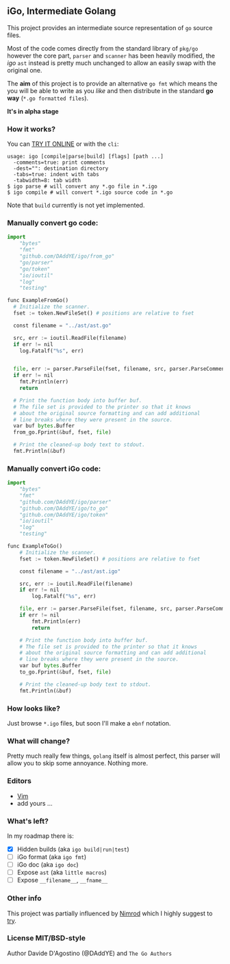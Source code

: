 ## iGo, Intermediate Golang

This project provides an intermediate source representation of `go` source files.

Most of the code comes directly from the standard library of `pkg/go` however the core part, `parser`
and `scanner` has been heavily modified, the *igo* `ast` instead is pretty much unchanged to allow
an easily swap with the original one.

The __aim__ of this project is to provide an alternative `go fmt` which means the you will be able
to write as you _like_ and then distribute in the standard __go way__ (`*.go formatted files`).

**It's in alpha stage**

### How it works?

You can [TRY IT ONLINE](http://igo.herokuapp.com) or with the `cli`:

```
usage: igo [compile|parse|build] [flags] [path ...]
  -comments=true: print comments
  -dest="": destination directory
  -tabs=true: indent with tabs
  -tabwidth=8: tab width
$ igo parse # will convert any *.go file in *.igo
$ igo compile # will convert *.igo source code in *.go
```

Note that `build` currently is not yet implemented.

### Manually convert go code:

```python
import
	"bytes"
	"fmt"
	"github.com/DAddYE/igo/from_go"
	"go/parser"
	"go/token"
	"io/ioutil"
	"log"
	"testing"

func ExampleFromGo()
  # Initialize the scanner.
  fset := token.NewFileSet() # positions are relative to fset

  const filename = "../ast/ast.go"

  src, err := ioutil.ReadFile(filename)
  if err != nil
    log.Fatalf("%s", err)


  file, err := parser.ParseFile(fset, filename, src, parser.ParseComments)
  if err != nil
    fmt.Println(err)
    return

  # Print the function body into buffer buf.
  # The file set is provided to the printer so that it knows
  # about the original source formatting and can add additional
  # line breaks where they were present in the source.
  var buf bytes.Buffer
  from_go.Fprint(&buf, fset, file)

  # Print the cleaned-up body text to stdout.
  fmt.Println(&buf)
```

### Manually convert iGo code:

```python
import
	"bytes"
	"fmt"
	"github.com/DAddYE/igo/parser"
	"github.com/DAddYE/igo/to_go"
	"github.com/DAddYE/igo/token"
	"io/ioutil"
	"log"
	"testing"

func ExampleToGo()
	# Initialize the scanner.
	fset := token.NewFileSet() # positions are relative to fset

	const filename = "../ast/ast.igo"

	src, err := ioutil.ReadFile(filename)
	if err != nil
		log.Fatalf("%s", err)

	file, err := parser.ParseFile(fset, filename, src, parser.ParseComments)
	if err != nil
		fmt.Println(err)
		return

	# Print the function body into buffer buf.
	# The file set is provided to the printer so that it knows
	# about the original source formatting and can add additional
	# line breaks where they were present in the source.
	var buf bytes.Buffer
	to_go.Fprint(&buf, fset, file)

	# Print the cleaned-up body text to stdout.
	fmt.Println(&buf)
```

### How looks like?

Just browse `*.igo` files, but soon I'll make a `ebnf` notation.

### What will change?

Pretty much really few things, `golang` itself is almost perfect, this parser will allow you to skip
some annoyance. Nothing more.

### Editors

- [Vim](https://github.com/DAddYE/igo.vim)
- add yours ...

### What's left?

In my roadmap there is:

- [x] Hidden builds (aka `igo build|run|test`)
- [ ] iGo format (aka `igo fmt`)
- [ ] iGo doc (aka `igo doc`)
- [ ] Expose `ast` (aka `little macros`)
- [ ] Expose `__filename__`, `__fname__`

### Other info

This project was partially influenced by [Nimrod](http://nimrod-lang.org) which I highly
suggest to [try](http://nimrod-lang.org).

### License MIT/BSD-style

Author Davide D'Agostino (@DAddYE) and `The Go Authors`

